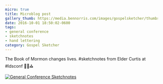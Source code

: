 ```yaml
---
micro: true
title: Microblog post
gallery_thumb: https://media.bennorris.com/images/gospelsketcher/thumbs/oct-16-3-curtis-01.jpg
date: 2016-10-01 18:50:02-0600
tags:
- general conference
- sketchnotes
- hand lettering
category: Gospel Sketcher
---
```


The Book of Mormon changes lives. #sketchnotes from Elder Curtis at #ldsconf ✍🏼⛪️

[![General Conference Sketchnotes](https://media.bennorris.com/images/gospelsketcher/general-conference/oct-2016/oct-16-3-curtis-01.jpg)](https://media.bennorris.com/images/gospelsketcher/general-conference/oct-2016/oct-16-3-curtis-01.jpg)
